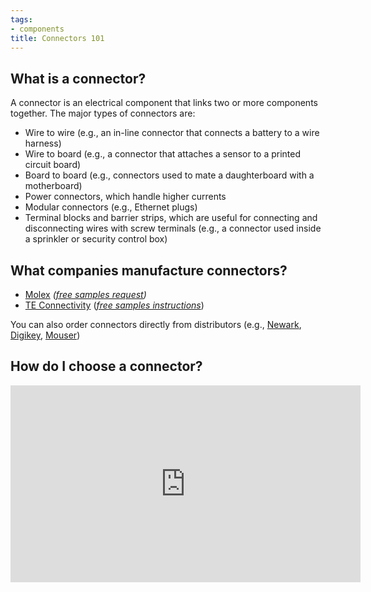 ```yaml
---
tags:
- components
title: Connectors 101
---
```


## What is a connector?

A connector is an electrical component that links two or more components together. The major types of connectors are:

-   Wire to wire (e.g., an in-line connector that connects a battery to a wire harness)
-   Wire to board (e.g., a connector that attaches a sensor to a printed circuit board)
-   Board to board (e.g., connectors used to mate a daughterboard with a motherboard)
-   Power connectors, which handle higher currents
-   Modular connectors (e.g., Ethernet plugs)
-   Terminal blocks and barrier strips, which are useful for connecting and disconnecting wires with screw terminals (e.g., a connector used inside a sprinkler or security control box)

## What companies manufacture connectors?

-   [Molex](http://www.molex.com/) *([free samples request](http://www.molex.com/molex/smp/amesamplereq))*
-   [TE Connectivity](http://www.te.com/) (*[free samples instructions](http://www.firstinspires.org/sites/default/files/uploads/resource_library/frc/game-and-season-info/kit-of-parts/2016/sample-center-quick-reference-guide-first.pdf)*)

You can also order connectors directly from distributors (e.g., [Newark](http://www.newark.com/), [Digikey](http://www.digikey.com/), [Mouser](http://www.mouser.com/))

## How do I choose a connector?

<iframe width="560" height="315" src="https://www.youtube.com/embed/ZRlhBDCs5DE" title="YouTube video player" frameborder="0" allow="accelerometer; autoplay; clipboard-write; encrypted-media; gyroscope; picture-in-picture" allowfullscreen></iframe>